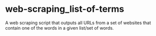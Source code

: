 # web-scraping_list-of-terms
A web scraping script that outputs all URLs from a set of websites  that contain one of the words in a given list/set of words.
